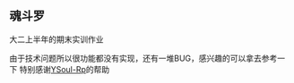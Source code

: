 ## 魂斗罗

大二上半年的期末实训作业

由于技术问题所以很功能都没有实现，还有一堆BUG，感兴趣的可以拿去参考一下
特别感谢[YSoul-Rp](https://github.com/YSoul-Rp)的帮助
